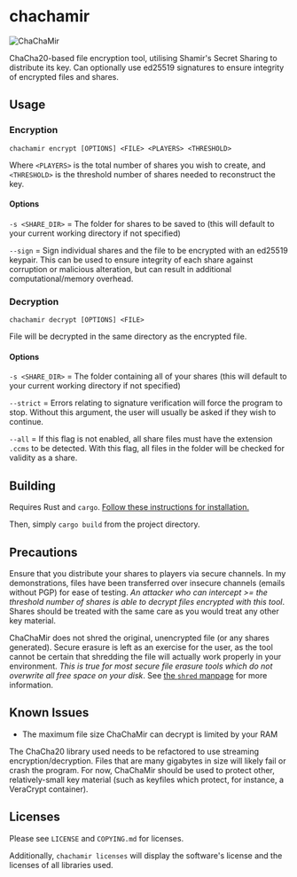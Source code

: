 # chachamir

![ChaChaMir](https://codeberg.org/ross-mckenzie/chachamir/raw/commit/3cc2743ad3b40d1ab8e344ca2813448152f1e643/assets/ccm_w_text.png "ChaChaMir")

ChaCha20-based file encryption tool, utilising Shamir's Secret Sharing to distribute its key. Can optionally use ed25519 signatures to ensure integrity of encrypted files and shares.

## Usage

### Encryption

```chachamir encrypt [OPTIONS] <FILE> <PLAYERS> <THRESHOLD>```

Where `<PLAYERS>` is the total number of shares you wish to create, and `<THRESHOLD>` is the threshold number of shares needed to reconstruct the key.

#### Options

`-s <SHARE_DIR>` = The folder for shares to be saved to (this will default to your current working directory if not specified)

`--sign` = Sign individual shares and the file to be encrypted with an ed25519 keypair. This can be used to ensure integrity of each share against corruption or malicious alteration, but can result in additional computational/memory overhead.

### Decryption

```chachamir decrypt [OPTIONS] <FILE>```

File will be decrypted in the same directory as the encrypted file.

#### Options

`-s <SHARE_DIR>` = The folder containing all of your shares (this will default to your current working directory if not specified)

`--strict` = Errors relating to signature verification will force the program to stop. Without this argument, the user will usually be asked if they wish to continue.

`--all` = If this flag is not enabled, all share files must have the extension `.ccms` to be detected. With this flag, all files in the folder will be checked for validity as a share.

## Building

Requires Rust and `cargo`. [Follow these instructions for installation.](https://doc.rust-lang.org/book/ch01-01-installation.html#installation)

Then, simply `cargo build` from the project directory.

## Precautions

Ensure that you distribute your shares to players via secure channels. In my demonstrations, files have been transferred over insecure channels (emails without PGP) for ease of testing. *An attacker who can intercept >= the threshold number of shares is able to decrypt files encrypted with this tool*. Shares should be treated with the same care as you would treat any other key material.

ChaChaMir does not shred the original, unencrypted file (or any shares generated). Secure erasure is left as an exercise for the user, as the tool cannot be certain that shredding the file will actually work properly in your environment. *This is true for most secure file erasure tools which do not overwrite all free space on your disk*. See [the `shred` manpage](https://linux.die.net/man/1/shred) for more information.

## Known Issues

* The maximum file size ChaChaMir can decrypt is limited by your RAM

The ChaCha20 library used needs to be refactored to use streaming encryption/decryption. Files that are many gigabytes in size will likely fail or crash the program. For now, ChaChaMir should be used to protect other, relatively-small key material (such as keyfiles which protect, for instance, a VeraCrypt container).

## Licenses

Please see `LICENSE` and `COPYING.md` for licenses.

Additionally, `chachamir licenses` will display the software's license and the licenses of all libraries used.